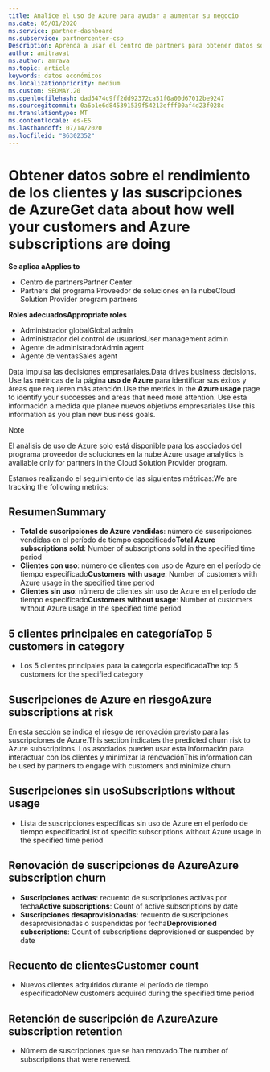 ```yaml
---
title: Analice el uso de Azure para ayudar a aumentar su negocio
ms.date: 05/01/2020
ms.service: partner-dashboard
ms.subservice: partnercenter-csp
Description: Aprenda a usar el centro de partners para obtener datos sobre el uso de las suscripciones de Azure de sus clientes.
author: amitravat
ms.author: amrava
ms.topic: article
keywords: datos económicos
ms.localizationpriority: medium
ms.custom: SEOMAY.20
ms.openlocfilehash: dad5474c9ff2dd92372ca51f0a00d67012be9247
ms.sourcegitcommit: 0a6b1e6d845391539f54213efff00af4d23f028c
ms.translationtype: MT
ms.contentlocale: es-ES
ms.lasthandoff: 07/14/2020
ms.locfileid: "86302352"
---
```

# <a name="get-data-about-how-well-your-customers-and-azure-subscriptions-are-doing"></a><span data-ttu-id="c20ac-104">Obtener datos sobre el rendimiento de los clientes y las suscripciones de Azure</span><span class="sxs-lookup"><span data-stu-id="c20ac-104">Get data about how well your customers and Azure subscriptions are doing</span></span>

<span data-ttu-id="c20ac-105">**Se aplica a**</span><span class="sxs-lookup"><span data-stu-id="c20ac-105">**Applies to**</span></span>

- <span data-ttu-id="c20ac-106">Centro de partners</span><span class="sxs-lookup"><span data-stu-id="c20ac-106">Partner Center</span></span>
- <span data-ttu-id="c20ac-107">Partners del programa Proveedor de soluciones en la nube</span><span class="sxs-lookup"><span data-stu-id="c20ac-107">Cloud Solution Provider program partners</span></span>

<span data-ttu-id="c20ac-108">**Roles adecuados**</span><span class="sxs-lookup"><span data-stu-id="c20ac-108">**Appropriate roles**</span></span>

- <span data-ttu-id="c20ac-109">Administrador global</span><span class="sxs-lookup"><span data-stu-id="c20ac-109">Global admin</span></span>
- <span data-ttu-id="c20ac-110">Administrador del control de usuarios</span><span class="sxs-lookup"><span data-stu-id="c20ac-110">User management admin</span></span>
- <span data-ttu-id="c20ac-111">Agente de administrador</span><span class="sxs-lookup"><span data-stu-id="c20ac-111">Admin agent</span></span>
- <span data-ttu-id="c20ac-112">Agente de ventas</span><span class="sxs-lookup"><span data-stu-id="c20ac-112">Sales agent</span></span>

<span data-ttu-id="c20ac-113">Data impulsa las decisiones empresariales.</span><span class="sxs-lookup"><span data-stu-id="c20ac-113">Data drives business decisions.</span></span> <span data-ttu-id="c20ac-114">Use las métricas de la página **uso de Azure** para identificar sus éxitos y áreas que requieren más atención.</span><span class="sxs-lookup"><span data-stu-id="c20ac-114">Use the metrics in the **Azure usage** page to identify your successes and areas that need more attention.</span></span> <span data-ttu-id="c20ac-115">Use esta información a medida que planee nuevos objetivos empresariales.</span><span class="sxs-lookup"><span data-stu-id="c20ac-115">Use this information as you plan new business goals.</span></span>

> [!NOTE]
> <span data-ttu-id="c20ac-116">El análisis de uso de Azure solo está disponible para los asociados del programa proveedor de soluciones en la nube.</span><span class="sxs-lookup"><span data-stu-id="c20ac-116">Azure usage analytics is available only for partners in the Cloud Solution Provider program.</span></span>

<span data-ttu-id="c20ac-117">Estamos realizando el seguimiento de las siguientes métricas:</span><span class="sxs-lookup"><span data-stu-id="c20ac-117">We are tracking the following metrics:</span></span>

## <a name="summary"></a><span data-ttu-id="c20ac-118">Resumen</span><span class="sxs-lookup"><span data-stu-id="c20ac-118">Summary</span></span>

- <span data-ttu-id="c20ac-119">**Total de suscripciones de Azure vendidas**: número de suscripciones vendidas en el período de tiempo especificado</span><span class="sxs-lookup"><span data-stu-id="c20ac-119">**Total Azure subscriptions sold**: Number of subscriptions sold in the specified time period</span></span>  
- <span data-ttu-id="c20ac-120">**Clientes con uso**: número de clientes con uso de Azure en el período de tiempo especificado</span><span class="sxs-lookup"><span data-stu-id="c20ac-120">**Customers with usage**: Number of customers with Azure usage in the specified time period</span></span>  
- <span data-ttu-id="c20ac-121">**Clientes sin uso**: número de clientes sin uso de Azure en el período de tiempo especificado</span><span class="sxs-lookup"><span data-stu-id="c20ac-121">**Customers without usage**: Number of customers without Azure usage in the specified time period</span></span>  

## <a name="top-5-customers-in-category"></a><span data-ttu-id="c20ac-122">5 clientes principales en categoría</span><span class="sxs-lookup"><span data-stu-id="c20ac-122">Top 5 customers in category</span></span>

- <span data-ttu-id="c20ac-123">Los 5 clientes principales para la categoría especificada</span><span class="sxs-lookup"><span data-stu-id="c20ac-123">The top 5 customers for the specified category</span></span>  

## <a name="azure-subscriptions-at-risk"></a><span data-ttu-id="c20ac-124">Suscripciones de Azure en riesgo</span><span class="sxs-lookup"><span data-stu-id="c20ac-124">Azure subscriptions at risk</span></span>

<span data-ttu-id="c20ac-125">En esta sección se indica el riesgo de renovación previsto para las suscripciones de Azure.</span><span class="sxs-lookup"><span data-stu-id="c20ac-125">This section indicates the predicted churn risk to Azure subscriptions.</span></span> <span data-ttu-id="c20ac-126">Los asociados pueden usar esta información para interactuar con los clientes y minimizar la renovación</span><span class="sxs-lookup"><span data-stu-id="c20ac-126">This information can be used by partners to engage with customers and minimize churn</span></span>

## <a name="subscriptions-without-usage"></a><span data-ttu-id="c20ac-127">Suscripciones sin uso</span><span class="sxs-lookup"><span data-stu-id="c20ac-127">Subscriptions without usage</span></span>

- <span data-ttu-id="c20ac-128">Lista de suscripciones específicas sin uso de Azure en el período de tiempo especificado</span><span class="sxs-lookup"><span data-stu-id="c20ac-128">List of specific subscriptions without Azure usage in the specified time period</span></span>  

## <a name="azure-subscription-churn"></a><span data-ttu-id="c20ac-129">Renovación de suscripciones de Azure</span><span class="sxs-lookup"><span data-stu-id="c20ac-129">Azure subscription churn</span></span>

- <span data-ttu-id="c20ac-130">**Suscripciones activas**: recuento de suscripciones activas por fecha</span><span class="sxs-lookup"><span data-stu-id="c20ac-130">**Active subscriptions**: Count of active subscriptions by date</span></span>  
- <span data-ttu-id="c20ac-131">**Suscripciones desaprovisionadas**: recuento de suscripciones desaprovisionadas o suspendidas por fecha</span><span class="sxs-lookup"><span data-stu-id="c20ac-131">**Deprovisioned subscriptions**: Count of subscriptions deprovisioned or suspended by date</span></span>  

## <a name="customer-count"></a><span data-ttu-id="c20ac-132">Recuento de clientes</span><span class="sxs-lookup"><span data-stu-id="c20ac-132">Customer count</span></span>

- <span data-ttu-id="c20ac-133">Nuevos clientes adquiridos durante el período de tiempo especificado</span><span class="sxs-lookup"><span data-stu-id="c20ac-133">New customers acquired during the specified time period</span></span>  

## <a name="azure-subscription-retention"></a><span data-ttu-id="c20ac-134">Retención de suscripción de Azure</span><span class="sxs-lookup"><span data-stu-id="c20ac-134">Azure subscription retention</span></span>

- <span data-ttu-id="c20ac-135">Número de suscripciones que se han renovado.</span><span class="sxs-lookup"><span data-stu-id="c20ac-135">The number of subscriptions that were renewed.</span></span>
